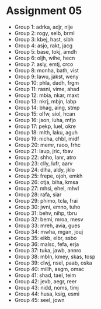 # Assignment 05

* Group 1: adrka, adjr, nlje
* Group 2: rogy, selb, brml
* Group 3: kbej, hast, sibh
* Group 4: asjo, rakt, jacg
* Group 5: base, tokj, amdh
* Group 6: oljh, wihe, hecn
* Group 7: asly, emtj, crco
* Group 8: monha, bath, vist
* Group 9: lawu, jakst, weny
* Group 10: phla, dadh, frgm
* Group 11: rasni, vime, ahad
* Group 12: mbia, nkar, maxt
* Group 13: nkrj, mbjn, labp
* Group 14: bhag, aing, stmp
* Group 15: olfw, siol, hcan
* Group 16: json, luha, mfjo
* Group 17: pekp, luel, okre
* Group 18: mlth, laku, aguh
* Group 19: nicha, chbl, midf
* Group 20: memr, raoo, frhc
* Group 21: laup, jric, tbav
* Group 22: shho, lanr, atro
* Group 23: clly, lufr, aarv
* Group 24: dlha, aldy, jklo
* Group 25: frepe, ojoh, emkh
* Group 26: otja, biha, kmsa
* Group 27: mhsi, ehel, mhvl
* Group 28: rafa, siar
* Group 29: phimo, tcla, frai
* Group 30: jwni, emno, tuho
* Group 31: behv, nihp, tbru
* Group 32: bemi, mroa, mesv
* Group 33: mreh, avia, gues
* Group 34: mwha, mgan, jouj
* Group 35: eikb, elbr, ssbo
* Group 36: malsc, fefa, erja
* Group 37: tuka, jawb, annro
* Group 38: mbln, kmey, skas, tosp
* Group 39: clwj, nsel, paab, oska
* Group 40: millh, asgm, omac
* Group 41: shad, tael, teim
* Group 42: jevb, aegr, reer
* Group 43: nidd, noms, timj
* Group 44: husa, ksig, esmi
* Group 45: seel, jown
